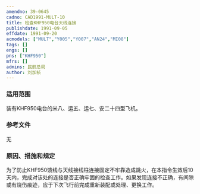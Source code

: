 ```yaml
---
amendno: 39-0645  
cadno: CAD1991-MULT-10  
title: 检查KHF950电台天线连接  
publishdate: 1991-09-05  
effdate: 1991-09-20  
acmodels: ["MULT","Y005","Y007","AN24","MI08"]  
tags: []  
engs: []  
pns: ["KHF950"]  
mfrs: []  
admins: 民航总局  
author: 刘加祯  
---
```

  
### 适用范围  
装有KHF950电台的米八、运五、运七、安二十四型飞机。  
  
<!--more-->  
### 参考文件  
  无  
  
### 原因、措施和规定  

  为了防止KHF950馈线与天线接线柱连接固定不牢靠造成跳火，在本指令生效后10天内，完成对该处的连接是否正确牢固的检查工作。如果发现连接不正确，有间隙或有烧伤痕迹，应于下次飞行前完成重新装配或处理、更换工作。  
